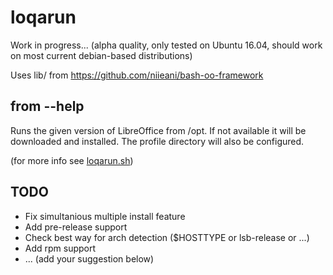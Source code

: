 # loqarun
Work in progress...
(alpha quality, only tested on Ubuntu 16.04, should work on most current debian-based distributions)

Uses lib/ from https://github.com/niieani/bash-oo-framework

## from --help
Runs the given version of LibreOffice from /opt.
If not available it will be downloaded and installed.
The profile directory will also be configured.

(for more info see [loqarun.sh](https://github.com/DanielvV/loqarun/blob/master/loqarun_0.1.sh))

## TODO
- Fix simultanious multiple install feature
- Add pre-release support
- Check best way for arch detection ($HOSTTYPE or lsb-release or ...)
- Add rpm support
- ... (add your suggestion below)
